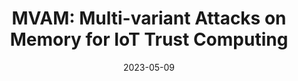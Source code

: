 ---
title: "MVAM: Multi-variant Attacks on Memory for IoT Trust Computing"
collection: publications
permalink: /publication/2023-05-09
excerpt: 'Arup Kumar Sarker, Md. Khairul Islam, Yuan Tian, and Geoffrey Fox.'
date: 2023-05-09
venue: 'Proceedings of Cyber-Physical Systems and Internet of Things Week'
slidesurl: 'https://github.com/arupcsedu/MVAM'
paperurl: 'https://dl.acm.org/doi/pdf/10.1145/3576914.3587486'
---